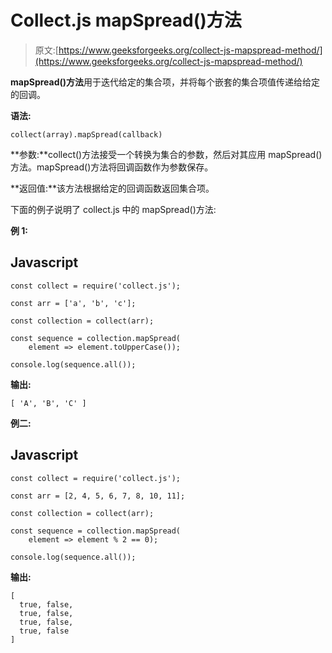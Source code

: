 # Collect.js mapSpread()方法

> 原文:[https://www.geeksforgeeks.org/collect-js-mapspread-method/](https://www.geeksforgeeks.org/collect-js-mapspread-method/)

**mapSpread()方法**用于迭代给定的集合项，并将每个嵌套的集合项值传递给给定的回调。

**语法:**

```
collect(array).mapSpread(callback)
```

**参数:**collect()方法接受一个转换为集合的参数，然后对其应用 mapSpread()方法。mapSpread()方法将回调函数作为参数保存。

**返回值:**该方法根据给定的回调函数返回集合项。

下面的例子说明了 collect.js 中的 mapSpread()方法:

**例 1:**

## Javascript

```
const collect = require('collect.js');

const arr = ['a', 'b', 'c'];

const collection = collect(arr);

const sequence = collection.mapSpread(
    element => element.toUpperCase());

console.log(sequence.all());
```

**输出:**

```
[ 'A', 'B', 'C' ]
```

**例二:**

## Javascript

```
const collect = require('collect.js');

const arr = [2, 4, 5, 6, 7, 8, 10, 11];

const collection = collect(arr);

const sequence = collection.mapSpread(
    element => element % 2 == 0);

console.log(sequence.all());
```

**输出:**

```
[
  true, false,
  true, false,
  true, false,
  true, false
]
```